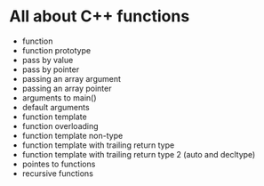# All about C++ functions

* function
* function prototype
* pass by value
* pass by pointer
* passing an array argument
* passing an array pointer
* arguments to main()
* default arguments
* function template
* function overloading
* function template non-type
* function template with trailing return type
* function template with trailing return type 2 (auto and decltype)
* pointes to functions
* recursive functions
